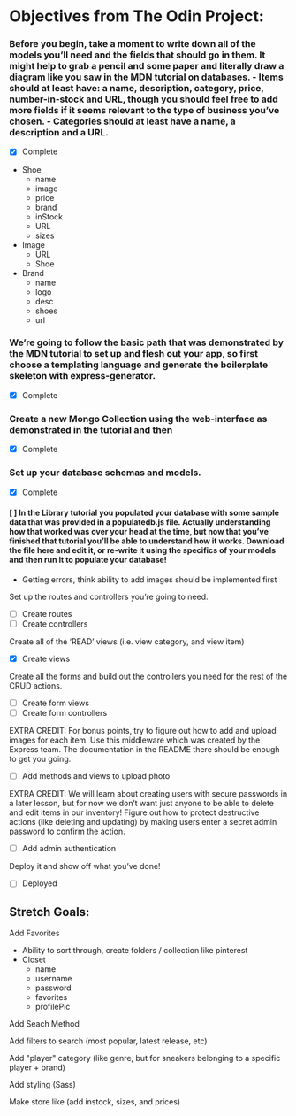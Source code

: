 # Objectives from The Odin Project:

### Before you begin, take a moment to write down all of the models you’ll need and the fields that should go in them. It might help to grab a pencil and some paper and literally draw a diagram like you saw in the MDN tutorial on databases. - Items should at least have: a name, description, category, price, number-in-stock and URL, though you should feel free to add more fields if it seems relevant to the type of business you’ve chosen. - Categories should at least have a name, a description and a URL.
- [X] Complete

- Shoe
  - name
  - image
  - price
  - brand
  - inStock
  - URL
  - sizes
- Image
  - URL
  - Shoe
- Brand
  - name
  - logo
  - desc
  - shoes
  - url



### We’re going to follow the basic path that was demonstrated by the MDN tutorial to set up and flesh out your app, so first choose a templating language and generate the boilerplate skeleton with express-generator.
- [X] Complete

### Create a new Mongo Collection using the web-interface as demonstrated in the tutorial and then 
- [X] Complete

### Set up your database schemas and models.
- [X] Complete

#### [ ] In the Library tutorial you populated your database with some sample data that was provided in a populatedb.js file. Actually understanding how that worked was over your head at the time, but now that you’ve finished that tutorial you’ll be able to understand how it works. Download the file here and edit it, or re-write it using the specifics of your models and then run it to populate your database!
- Getting errors, think ability to add images should be implemented first

Set up the routes and controllers you’re going to need.
- [ ] Create routes
- [ ] Create controllers

Create all of the ‘READ’ views (i.e. view category, and view item)
- [X] Create views

Create all the forms and build out the controllers you need for the rest of the CRUD actions.
- [ ] Create form views
- [ ] Create form controllers 

EXTRA CREDIT: For bonus points, try to figure out how to add and upload images for each item. Use this middleware which was created by the Express team. The documentation in the README there should be enough to get you going.
- [ ] Add methods and views to upload photo

EXTRA CREDIT: We will learn about creating users with secure passwords in a later lesson, but for now we don’t want just anyone to be able to delete and edit items in our inventory! Figure out how to protect destructive actions (like deleting and updating) by making users enter a secret admin password to confirm the action.
- [ ] Add admin authentication

Deploy it and show off what you’ve done!
- [ ] Deployed

## Stretch Goals:

Add Favorites
- Ability to sort through, create folders / collection like pinterest
- Closet
  - name
  - username
  - password
  - favorites
  - profilePic

Add Seach Method

Add filters to search (most popular, latest release, etc)

Add "player" category (like genre, but for sneakers belonging to a specific player + brand)

Add styling (Sass)

Make store like (add instock, sizes, and prices)
